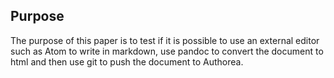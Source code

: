 ## Purpose
The purpose of this paper is to test if it is possible to use an external editor such as Atom to write in markdown, use pandoc to convert the document to html and then use git to push the document to Authorea.
